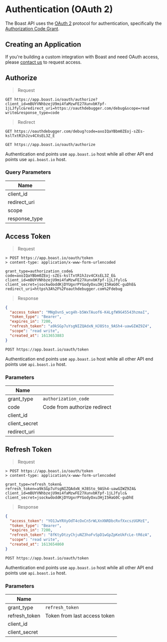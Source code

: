 # Authentication (OAuth 2)

The Boast API uses the [OAuth 2](https://www.oauth.com/) protocol for authentication, specifically the [Authorization Code Grant](https://oauth.net/2/grant-types/authorization-code/).

## Creating an Application

If you're building a custom integration with Boast and need OAuth access, please [contact us](https://boast.io/contact) to request access.

## Authorize

> Request

```
GET https://app.boast.io/oauth/authorize?client_id=mBUYVNhbzejU9mi4faMzwFE27XunvbKfpf-1jLJfylc&redirect_uri=https://oauthdebugger.com/debug&scope=read write&response_type=code
```

> Redirect

```
GET https://oauthdebugger.com/debug?code=axoIQaYBbm0ZEoj-sZEs-kslTxtR1hJzv4CXsEL3Z_E
```

`GET https://app.boast.io/oauth/authorize`

<aside class="notice">
Authentication end points use <code>app.boast.io</code> host while all other API end points use <code>api.boast.io</code> host.
</aside>

### Query Parameters

| Name          |
| ------------- |
| client_id     |
| redirect_uri  |
| scope         |
| response_type |

## Access Token

> Request

```
> POST https://app.boast.io/oauth/token
> content-type: application/x-www-form-urlencoded

grant_type=authorization_code&
code=axoIQaYBbm0ZEoj-sZEs-kslTxtR1hJzv4CXsEL3Z_E&
client_id=mBUYVNhbzejU9mi4faMzwFE27XunvbKfpf-1jLJfylc&
client_secret=jsockwdoddKjDYUgxrPYGodyOxu3HjI5HaG0C-guDhE&
redirect_uri=https%3A%2F%2Foauthdebugger.com%2Fdebug
```

> Response

```json
{
  "access_token": "MNgOvnS_wcg4h-b5WxTAuof6-K4LgfW9G45543hzmaI",
  "token_type": "Bearer",
  "expires_in": 7200,
  "refresh_token": "a9kSGp7uYsgNIZQAdxN_HJ8Sto_9ASh4-uawGIWZ9Z4",
  "scope": "read write",
  "created_at": 1613653883
}
```

`POST https://app.boast.io/oauth/token`

<aside class="notice">
Authentication end points use <code>app.boast.io</code> host while all other API end points use <code>api.boast.io</code> host.
</aside>

### Parameters

| Name          |                              |
| ------------- | ---------------------------- |
| grant_type    | `authorization_code`         |
| code          | Code from authorize redirect |
| client_id     |                              |
| client_secret |                              |
| redirect_uri  |                              |

## Refresh Token

> Request

```
> POST https://app.boast.io/oauth/token
> content-type: application/x-www-form-urlencoded

grant_type=refresh_token&
refresh_token=a9kSGp7uYsgNIZQAdxN_HJ8Sto_9ASh4-uawGIWZ9Z4&
client_id=mBUYVNhbzejU9mi4faMzwFE27XunvbKfpf-1jLJfylc&
client_secret=jsockwdoddKjDYUgxrPYGodyOxu3HjI5HaG0C-guDhE
```

> Response

```json
{
  "access_token": "YO1JwYRXyOdT4cOxCn5rWLXnXNRDbcRxfXxcszUGMzE",
  "token_type": "Bearer",
  "expires_in": 7200,
  "refresh_token": "8fKtyDtzyChjuNZ3hoFvSpD1wGpZpKeUkFcLe-tR6zA",
  "scope": "read write",
  "created_at": 1613654860
}
```

`POST https://app.boast.io/oauth/token`

<aside class="notice">
Authentication end points use <code>app.boast.io</code> host while all other API end points use <code>api.boast.io</code> host.
</aside>

### Parameters

| Name          |                              |
| ------------- | ---------------------------- |
| grant_type    | `refresh_token`              |
| refresh_token | Token from last access token |
| client_id     |                              |
| client_secret |                              |

